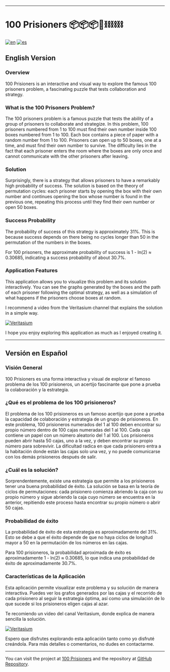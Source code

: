 * * *

100 Prisioners 📦📦📦💯⛓️⛓️⛓️
=============================

[![en](https://img.shields.io/badge/lang-en-red.svg)](#english-versionl)
[![es](https://img.shields.io/badge/lang-es-blue.svg)](#versión-en-español)


English Version
---------------

### Overview

100 Prisioners is an interactive and visual way to explore the famous 100 prisoners problem, a fascinating puzzle that tests collaboration and strategy.

### What is the 100 Prisoners Problem?

The 100 prisoners problem is a famous puzzle that tests the ability of a group of prisoners to collaborate and strategize. In this problem, 100 prisoners numbered from 1 to 100 must find their own number inside 100 boxes numbered from 1 to 100. Each box contains a piece of paper with a random number from 1 to 100. Prisoners can open up to 50 boxes, one at a time, and must find their own number to survive. The difficulty lies in the fact that each prisoner enters the room where the boxes are only once and cannot communicate with the other prisoners after leaving.

### Solution

Surprisingly, there is a strategy that allows prisoners to have a remarkably high probability of success. The solution is based on the theory of permutation cycles: each prisoner starts by opening the box with their own number and continues opening the box whose number is found in the previous one, repeating this process until they find their own number or open 50 boxes.

### Success Probability

The probability of success of this strategy is approximately 31%. This is because success depends on there being no cycles longer than 50 in the permutation of the numbers in the boxes. 

For 100 prisoners, the approximate probability of success is 1 - ln(2) ≈ 0.30685, indicating a success probability of about 30.7%.

### Application Features

This application allows you to visualize this problem and its solution interactively. You can see the graphs generated by the boxes and the path of each prisoner following the optimal strategy, as well as a simulation of what happens if the prisoners choose boxes at random.

I recommend a video from the Veritasium channel that explains the solution in a simple way.

[![Veritasium](https://i.ytimg.com/vi_webp/ksasmB0YPzw/sddefault.webp)](https://www.youtube.com/watch?v=iSNsgj1OCLA)

I hope you enjoy exploring this application as much as I enjoyed creating it.

* * *

Versión en Español
------------------

### Visión General

100 Prisioners es una forma interactiva y visual de explorar el famoso problema de los 100 prisioneros, un acertijo fascinante que pone a prueba la colaboración y la estrategia.

### ¿Qué es el problema de los 100 prisioneros?

El problema de los 100 prisioneros es un famoso acertijo que pone a prueba la capacidad de colaboración y estrategia de un grupo de prisioneros. En este problema, 100 prisioneros numerados del 1 al 100 deben encontrar su propio número dentro de 100 cajas numeradas del 1 al 100. Cada caja contiene un papel con un número aleatorio del 1 al 100. Los prisioneros pueden abrir hasta 50 cajas, uno a la vez, y deben encontrar su propio número para sobrevivir. La dificultad radica en que cada prisionero entra a la habitación donde están las cajas solo una vez, y no puede comunicarse con los demás prisioneros después de salir.

### ¿Cuál es la solución?

Sorprendentemente, existe una estrategia que permite a los prisioneros tener una buena probabilidad de éxito. La solución se basa en la teoría de ciclos de permutaciones: cada prisionero comienza abriendo la caja con su propio número y sigue abriendo la caja cuyo número se encuentra en la anterior, repitiendo este proceso hasta encontrar su propio número o abrir 50 cajas.

### Probabilidad de éxito

La probabilidad de éxito de esta estrategia es aproximadamente del 31%. Esto se debe a que el éxito depende de que no haya ciclos de longitud mayor a 50 en la permutación de los números en las cajas. 

Para 100 prisioneros, la probabilidad aproximada de éxito es aproximadamente 1 - ln(2) ≈ 0.30685, lo que indica una probabilidad de éxito de aproximadamente 30.7%.

### Características de la Aplicación

Esta aplicación permite visualizar este problema y su solución de manera interactiva. Puedes ver los grafos generados por las cajas y el recorrido de cada prisionero al seguir la estrategia óptima, así como una simulación de lo que sucede si los prisioneros eligen cajas al azar.

Te recomiendo un video del canal Veritasium, donde explica de manera sencilla la solución.

[![Veritasium](https://i.ytimg.com/vi_webp/ksasmB0YPzw/sddefault.webp)](https://www.youtube.com/watch?v=ksasmB0YPzw)

Espero que disfrutes explorando esta aplicación tanto como yo disfruté creándola. Para más detalles o comentarios, no dudes en contactarme.

* * *

You can visit the project at [100 Prisioners](https://100prisioners.vercel.app) and the repository at [GitHub Repository](https://github.com/francisco-renteria/100prisioners).